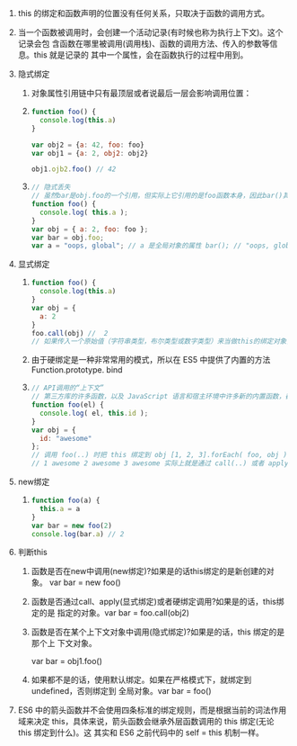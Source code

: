 1. this 的绑定和函数声明的位置没有任何关系，只取决于函数的调用方式。

2. 当一个函数被调用时，会创建一个活动记录(有时候也称为执行上下文)。这个记录会包 含函数在哪里被调用(调用栈)、函数的调用方法、传入的参数等信息。this 就是记录的 其中一个属性，会在函数执行的过程中用到。

3. 隐式绑定

   1. 对象属性引用链中只有最顶层或者说最后一层会影响调用位置：

   2. ````js
      function foo() {
        console.log(this.a)
      }
      
      var obj2 = {a: 42, foo: foo}
      var obj1 = {a: 2, obj2: obj2}
      
      obj1.ojb2.foo() // 42
      ````

   3. ````js
      // 隐式丢失
      // 虽然bar是obj.foo的一个引用，但实际上它引用的是foo函数本身，因此bar()其实是一个不带任何修饰的函数调用，因此应用了默认绑定
      function foo() {
        console.log( this.a );
      }
      var obj = { a: 2, foo: foo };
      var bar = obj.foo;
      var a = "oops, global"; // a 是全局对象的属性 bar(); // "oops, global"
      ````

4. 显式绑定

   1. ````js
      function foo() {
      	console.log(this.a)
      }
      var obj = {
        a: 2
      }
      foo.call(obj) //	2
      // 如果传入一个原始值（字符串类型，布尔类型或数字类型）来当做this的绑定对象，这个原始值会被转换成它的对象形式
      ````

   2. 由于硬绑定是一种非常常用的模式，所以在 ES5 中提供了内置的方法 Function.prototype. bind

   3. ````js
      // API调用的“上下文”
      // 第三方库的许多函数，以及 JavaScript 语言和宿主环境中许多新的内置函数，都提供了一 个可选的参数，通常被称为“上下文”(context)，其作用和 bind(..) 一样，确保你的回调 函数使用指定的 this
      function foo(el) {
      	console.log( el, this.id );
      }
      var obj = {
      	id: "awesome"
      };
      // 调用 foo(..) 时把 this 绑定到 obj [1, 2, 3].forEach( foo, obj );
      // 1 awesome 2 awesome 3 awesome 实际上就是通过 call(..) 或者 apply(..) 实现了显式绑定
      ````

5. new绑定

   1. ````js
      function foo(a) {
        this.a = a
      }
      var bar = new foo(2)
      console.log(bar.a) // 2
      ````

6. 判断this

   1. 函数是否在new中调用(new绑定)?如果是的话this绑定的是新创建的对象。 var bar = new foo()

   2. 函数是否通过call、apply(显式绑定)或者硬绑定调用?如果是的话，this绑定的是 指定的对象。var bar = foo.call(obj2)

   3. 函数是否在某个上下文对象中调用(隐式绑定)?如果是的话，this 绑定的是那个上 下文对象。

      var bar = obj1.foo()

   4. 如果都不是的话，使用默认绑定。如果在严格模式下，就绑定到undefined，否则绑定到 全局对象。var bar = foo()
   
7. ES6 中的箭头函数并不会使用四条标准的绑定规则，而是根据当前的词法作用域来决定 this，具体来说，箭头函数会继承外层函数调用的 this 绑定(无论 this 绑定到什么)。这 其实和 ES6 之前代码中的 self = this 机制一样。

